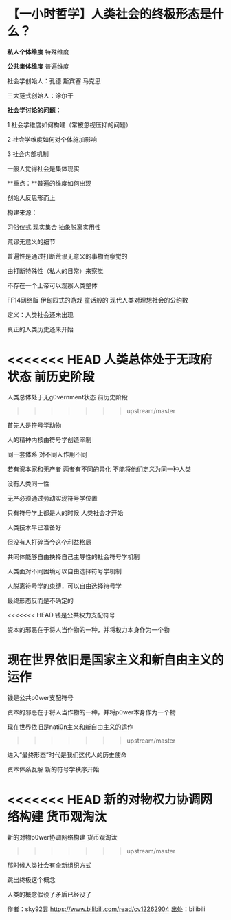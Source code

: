 # 【一小时哲学】人类社会的终极形态是什么？



**私人个体维度**	特殊维度

**公共集体维度**  普遍维度



社会学创始人：孔德  斯宾塞  马克思

三大范式创始人：涂尔干

**社会学讨论的问题：**

1 社会学维度如何构建（常被忽视压抑的问题）

2 社会学维度如何对个体施加影响

3 社会内部机制


一般人觉得社会是集体现实

**重点：**普遍的维度如何出现

创始人反思形而上


构建来源：

习俗仪式 现实集合 抽象脱离实用性

荒谬无意义的细节


 普遍性是通过打断荒谬无意义的事物而察觉的

 由打断特殊性（私人的日常）来察觉


不存在一个上帝可以观察人类整体


FF14网络版  伊甸园式的游戏 童话般的 现代人类对理想社会的公约数


定义：人类社会还未出现

真正的人类历史还未开始 

<<<<<<< HEAD
人类总体处于无政府状态  前历史阶段
=======
人类总体处于无g0vernment状态  前历史阶段
>>>>>>> upstream/master


首先人是符号学动物 

人的精神内核由符号学创造宰制

同一套体系 对不同人作用不同

若有资本家和无产者 两者有不同的异化 不能将他们定义为同一种人类

没有人类同一性


无产必须通过劳动实现符号学位置


只有符号学上都是人的时候 人类社会才开始


人类技术早已准备好

但没有人打碎当今这个利益格局



共同体能够自由抉择自己主导性的社会符号学机制

人类面对不同困境可以自由选择符号学机制

人脱离符号学的束缚，可以自由选择符号学


最终形态反而是不确定的


<<<<<<< HEAD
钱是公共权力支配符号

资本的邪恶在于将人当作物的一种，并将权力本身作为一个物


现在世界依旧是国家主义和新自由主义的运作
=======
钱是公共p0wer支配符号

资本的邪恶在于将人当作物的一种，并将p0wer本身作为一个物


现在世界依旧是nati0n主义和新自由主义的运作
>>>>>>> upstream/master

进入“最终形态”时代是我们这代人的历史使命


资本体系瓦解 新的符号学秩序开始

<<<<<<< HEAD
新的对物权力协调网络构建 货币观淘汰
=======
新的对物p0wer协调网络构建 货币观淘汰
>>>>>>> upstream/master

那时候人类社会有全新组织方式


跳出终极这个概念

人类的概念假设了矛盾已经没了 





作者：sky92昙 https://www.bilibili.com/read/cv12262904 出处：bilibili